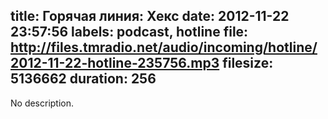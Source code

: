 title: Горячая линия: Хекс
date: 2012-11-22 23:57:56
labels: podcast, hotline
file: http://files.tmradio.net/audio/incoming/hotline/2012-11-22-hotline-235756.mp3
filesize: 5136662
duration: 256
---
No description.